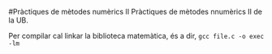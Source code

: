 #Pràctiques de mètodes numèrics II
Pràctiques de mètodes nnumèrics II de la UB.

Per compilar cal linkar la biblioteca matemàtica, és a dir, `gcc file.c -o exec -lm`
